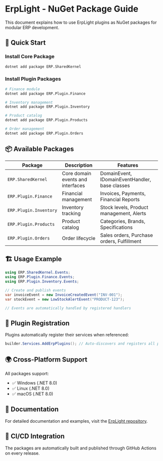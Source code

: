 # ErpLight - NuGet Package Guide

This document explains how to use ErpLight plugins as NuGet packages for modular ERP development.

## 🚀 Quick Start

### Install Core Package
```bash
dotnet add package ERP.SharedKernel
```

### Install Plugin Packages
```bash
# Finance module
dotnet add package ERP.Plugin.Finance

# Inventory management
dotnet add package ERP.Plugin.Inventory

# Product catalog
dotnet add package ERP.Plugin.Products

# Order management
dotnet add package ERP.Plugin.Orders
```

## 📦 Available Packages

| Package | Description | Features |
|---------|-------------|----------|
| `ERP.SharedKernel` | Core domain events and interfaces | DomainEvent, IDomainEventHandler, base classes |
| `ERP.Plugin.Finance` | Financial management | Invoices, Payments, Financial Reports |
| `ERP.Plugin.Inventory` | Inventory tracking | Stock levels, Product management, Alerts |
| `ERP.Plugin.Products` | Product catalog | Categories, Brands, Specifications |
| `ERP.Plugin.Orders` | Order lifecycle | Sales orders, Purchase orders, Fulfillment |

## 🏗️ Usage Example

```csharp
using ERP.SharedKernel.Events;
using ERP.Plugin.Finance.Events;
using ERP.Plugin.Inventory.Events;

// Create and publish events
var invoiceEvent = new InvoiceCreatedEvent("INV-001");
var stockEvent = new LowStockAlertEvent("PRODUCT-123");

// Events are automatically handled by registered handlers
```

## 🔧 Plugin Registration

Plugins automatically register their services when referenced:

```csharp
builder.Services.AddErpPlugins(); // Auto-discovers and registers all plugins
```

## 🌍 Cross-Platform Support

All packages support:
- ✅ Windows (.NET 8.0)
- ✅ Linux (.NET 8.0) 
- ✅ macOS (.NET 8.0)

## 📖 Documentation

For detailed documentation and examples, visit the [ErpLight repository](https://github.com/DevelApp-ai/ErpLight).

## 🚀 CI/CD Integration

The packages are automatically built and published through GitHub Actions on every release.